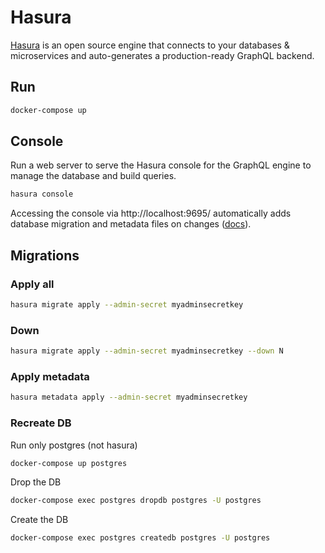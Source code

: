 # Hasura

[Hasura](https://hasura.io/) is an open source engine that connects to your databases & microservices and auto-generates a production-ready GraphQL backend.

## Run

```bash
docker-compose up
```

## Console

Run a web server to serve the Hasura console for the GraphQL engine to manage the database and build queries.

```bash
hasura console
```

Accessing the console via http://localhost:9695/ automatically adds database migration and metadata files on changes ([docs](https://hasura.io/docs/1.0/graphql/manual/migrations/index.html#how-is-hasura-state-managed)).

## Migrations

### Apply all

```bash
hasura migrate apply --admin-secret myadminsecretkey
```

### Down

```bash
hasura migrate apply --admin-secret myadminsecretkey --down N
```

### Apply metadata

```bash
hasura metadata apply --admin-secret myadminsecretkey
```

### Recreate DB

Run only postgres (not hasura)

```bash
docker-compose up postgres
```

Drop the DB

```bash
docker-compose exec postgres dropdb postgres -U postgres
```

Create the DB

```bash
docker-compose exec postgres createdb postgres -U postgres
```
